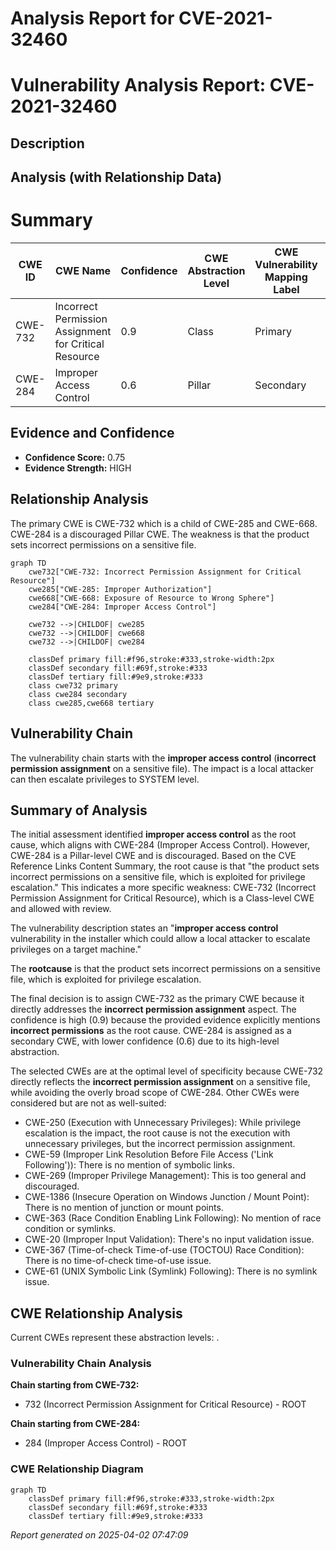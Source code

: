 # Analysis Report for CVE-2021-32460

# Vulnerability Analysis Report: CVE-2021-32460

## Description



## Analysis (with Relationship Data)

# Summary
| CWE ID | CWE Name | Confidence | CWE Abstraction Level | CWE Vulnerability Mapping Label | CWE-Vulnerability Mapping Notes |
|---|---|---|---|---|---|
| CWE-732 | Incorrect Permission Assignment for Critical Resource | 0.9 | Class | Primary | Allowed-with-Review |
| CWE-284 | Improper Access Control | 0.6 | Pillar | Secondary | Discouraged |

## Evidence and Confidence

*   **Confidence Score:** 0.75
*   **Evidence Strength:** HIGH

## Relationship Analysis
The primary CWE is CWE-732 which is a child of CWE-285 and CWE-668. CWE-284 is a discouraged Pillar CWE. The weakness is that the product sets incorrect permissions on a sensitive file.
```mermaid
graph TD
    cwe732["CWE-732: Incorrect Permission Assignment for Critical Resource"]
    cwe285["CWE-285: Improper Authorization"]
    cwe668["CWE-668: Exposure of Resource to Wrong Sphere"]
    cwe284["CWE-284: Improper Access Control"]
    
    cwe732 -->|CHILDOF| cwe285
    cwe732 -->|CHILDOF| cwe668
    cwe732 -->|CHILDOF| cwe284

    classDef primary fill:#f96,stroke:#333,stroke-width:2px
    classDef secondary fill:#69f,stroke:#333
    classDef tertiary fill:#9e9,stroke:#333
    class cwe732 primary
    class cwe284 secondary
    class cwe285,cwe668 tertiary
```

## Vulnerability Chain
The vulnerability chain starts with the **improper access control** (**incorrect permission assignment** on a sensitive file). The impact is a local attacker can then escalate privileges to SYSTEM level.

## Summary of Analysis
The initial assessment identified **improper access control** as the root cause, which aligns with CWE-284 (Improper Access Control). However, CWE-284 is a Pillar-level CWE and is discouraged. Based on the CVE Reference Links Content Summary, the root cause is that "the product sets incorrect permissions on a sensitive file, which is exploited for privilege escalation." This indicates a more specific weakness: CWE-732 (Incorrect Permission Assignment for Critical Resource), which is a Class-level CWE and allowed with review.

The vulnerability description states an "**improper access control** vulnerability in the installer which could allow a local attacker to escalate privileges on a target machine."

The **rootcause** is that the product sets incorrect permissions on a sensitive file, which is exploited for privilege escalation.

The final decision is to assign CWE-732 as the primary CWE because it directly addresses the **incorrect permission assignment** aspect. The confidence is high (0.9) because the provided evidence explicitly mentions **incorrect permissions** as the root cause. CWE-284 is assigned as a secondary CWE, with lower confidence (0.6) due to its high-level abstraction.

The selected CWEs are at the optimal level of specificity because CWE-732 directly reflects the **incorrect permission assignment** on a sensitive file, while avoiding the overly broad scope of CWE-284. Other CWEs were considered but are not as well-suited:

*   CWE-250 (Execution with Unnecessary Privileges): While privilege escalation is the impact, the root cause is not the execution with unnecessary privileges, but the incorrect permission assignment.
*   CWE-59 (Improper Link Resolution Before File Access ('Link Following')): There is no mention of symbolic links.
*   CWE-269 (Improper Privilege Management): This is too general and discouraged.
*   CWE-1386 (Insecure Operation on Windows Junction / Mount Point): There is no mention of junction or mount points.
*   CWE-363 (Race Condition Enabling Link Following): No mention of race condition or symlinks.
*   CWE-20 (Improper Input Validation): There's no input validation issue.
*   CWE-367 (Time-of-check Time-of-use (TOCTOU) Race Condition): There is no time-of-check time-of-use issue.
*   CWE-61 (UNIX Symbolic Link (Symlink) Following): There is no symlink issue.


## CWE Relationship Analysis

Current CWEs represent these abstraction levels: .


### Vulnerability Chain Analysis

**Chain starting from CWE-732:**
- 732 (Incorrect Permission Assignment for Critical Resource) - ROOT


**Chain starting from CWE-284:**
- 284 (Improper Access Control) - ROOT



### CWE Relationship Diagram

```mermaid
graph TD
    classDef primary fill:#f96,stroke:#333,stroke-width:2px
    classDef secondary fill:#69f,stroke:#333
    classDef tertiary fill:#9e9,stroke:#333
```



*Report generated on 2025-04-02 07:47:09*
